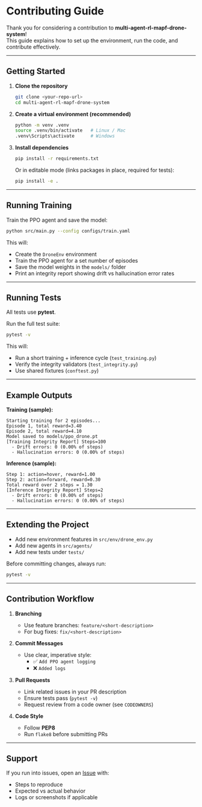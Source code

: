 # Contributing Guide

Thank you for considering a contribution to **multi-agent-rl-mapf-drone-system**!  
This guide explains how to set up the environment, run the code, and contribute effectively.

---

## Getting Started

1. **Clone the repository**
   ```bash
   git clone <your-repo-url>
   cd multi-agent-rl-mapf-drone-system
   ```

2. **Create a virtual environment (recommended)**
   ```bash
   python -m venv .venv
   source .venv/bin/activate   # Linux / Mac
   .venv\Scripts\activate      # Windows
   ```

3. **Install dependencies**
   ```bash
   pip install -r requirements.txt
   ```
   Or in editable mode (links packages in place, required for tests):
   ```bash
   pip install -e .
   ```

---

## Running Training

Train the PPO agent and save the model:
```bash
python src/main.py --config configs/train.yaml
```

This will:
- Create the `DroneEnv` environment  
- Train the PPO agent for a set number of episodes  
- Save the model weights in the `models/` folder  
- Print an integrity report showing drift vs hallucination error rates  

---

## Running Tests

All tests use **pytest**.

Run the full test suite:
```bash
pytest -v
```

This will:
- Run a short training + inference cycle (`test_training.py`)  
- Verify the integrity validators (`test_integrity.py`)  
- Use shared fixtures (`conftest.py`)  

---

## Example Outputs

**Training (sample):**
```text
Starting training for 2 episodes...
Episode 1, total reward=3.40
Episode 2, total reward=4.10
Model saved to models/ppo_drone.pt
[Training Integrity Report] Steps=100
  - Drift errors: 0 (0.00% of steps)
  - Hallucination errors: 0 (0.00% of steps)
```

**Inference (sample):**
```text
Step 1: action=hover, reward=1.00
Step 2: action=forward, reward=0.30
Total reward over 2 steps = 1.30
[Inference Integrity Report] Steps=2
  - Drift errors: 0 (0.00% of steps)
  - Hallucination errors: 0 (0.00% of steps)
```

---

## Extending the Project

- Add new environment features in `src/env/drone_env.py`  
- Add new agents in `src/agents/`  
- Add new tests under `tests/`  

Before committing changes, always run:
```bash
pytest -v
```

---

## Contribution Workflow

1. **Branching**  
   - Use feature branches: `feature/<short-description>`  
   - For bug fixes: `fix/<short-description>`  

2. **Commit Messages**  
   - Use clear, imperative style:  
     - ✅ `Add PPO agent logging`  
     - ❌ `Added logs`  

3. **Pull Requests**  
   - Link related issues in your PR description  
   - Ensure tests pass (`pytest -v`)  
   - Request review from a code owner (see `CODEOWNERS`)  

4. **Code Style**  
   - Follow **PEP8**  
   - Run `flake8` before submitting PRs  

---

## Support

If you run into issues, open an [Issue](../../issues) with:  
- Steps to reproduce  
- Expected vs actual behavior  
- Logs or screenshots if applicable
